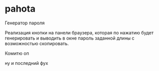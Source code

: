# pahota
Генератор пароля

Реализация кнопки на панели браузера, которая по нажатию будет генерировать и выводить в окне пароль заданной длины с возможностью скопировать.

Комитю оп

ну и последний фух
